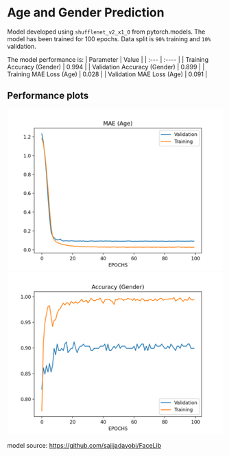 # Age and Gender Prediction

Model developed using `shufflenet_v2_x1_0` from pytorch.models. The model has been trained for 100 epochs. Data split is `90%` training and `10%` validation.

The model performance is:
| Parameter | Value |
| :---      | :---- | 
| Training Accuracy (Gender)     | 0.994      | 
| Validation Accuracy (Gender)   | 0.899      | 
| Training MAE Loss (Age)        | 0.028      | 
| Validation MAE Loss (Age)      | 0.091      | 

## Performance plots
![MAE Age](plots/age.png)
![MAE Age](plots/gender.png)

model source: https://github.com/sajjjadayobi/FaceLib
